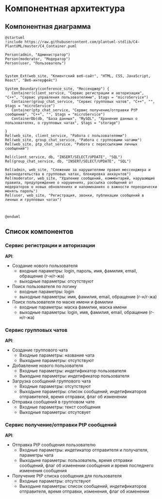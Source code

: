 # Компонентная архитектура
<!-- Состав и взаимосвязи компонентов системы между собой и внешними системами с указанием протоколов, ключевые технологии, используемые для реализации компонентов.
Диаграмма контейнеров C4 и текстовое описание. 
-->
## Компонентная диаграмма

```plantuml
@startuml
!include https://raw.githubusercontent.com/plantuml-stdlib/C4-PlantUML/master/C4_Container.puml

Person(admin, "Администратор")
Person(moderator, "Модератор")
Person(user, "Пользователь")


System_Ext(web_site, "Клиентский веб-сайт", "HTML, CSS, JavaScript, React", "Веб-интерфейс")

System_Boundary(conference_site, "Мессенджер") {
   Container(client_service, "Сервис регистрации и авторизации", "C++", "Сервис управления пользователями", $tags = "microService")    
   Container(group_chat_service, "Сервис групповых чатов", "C++", "", $tags = "microService") 
   Container(ptp_chat_service, "Сервис получение/отправки PtP сообщений", "C++", "", $tags = "microService")
   ContainerDb(db, "База данных", "MySQL", "Хранение данных о пользователях, о групповых чатах", $tags = "storage")
   
}
Rel(web_site, client_service, "Работа с пользователями")
Rel(web_site, group_chat_service, "Работа с групповыми чатами")
Rel(web_site, ptp_chat_service, "Работа с перессылками личных сообщений")

Rel(client_service, db, "INSERT/SELECT/UPDATE", "SQL")
Rel(group_chat_service, db, "INSERT/SELECT/UPDATE", "SQL")

Rel(admin, web_site, "Слежение за нарушителями правил мессенджера и законодательства в групповых чатах, блокировка аккаунтов")
Rel(moderator, web_site, "Удаление сообщений, комментарий, нарушающие правила, предупреждение о нарушениях, рассылка сообщений от модераторов о новых обновлениях и напоминаниях о важности переодически менять пароль")
Rel(user, web_site, "Регистрация, звонки, публикации сообщений в личных и групповых чатах")



@enduml
```

## Список компонентов  

### Сервис регистрации и авторизации
**API**:
-	Создание нового пользователя
      - входные параметры: login, пароль, имя, фамилия, email, обращение (г-н/г-жа)
      - выходные параметры: отсутствуют
-	Поиск пользователя по логину
     - входные параметры:  login
     - выходные параметры: имя, фамилия, email, обращение (г-н/г-жа)
-	Поиск пользователя по маске имени и фамилии
     - входные параметры: маска фамилии, маска имени
     - выходные параметры: login, имя, фамилия, email, обращение (г-н/г-жа)

### Сервис групповых чатов
**API**:
- Создание группового чата
  - Входные параметры: название чата
  - Выходыне параметры: отсутствуют
- Добавление нового пользователя
  - Входные параметры: индетификатор пользователя
  - Выходыне параметры: индетификатор пользователя
- Загрузка сообщений группового чата
  - Входные параметры: отсутствуют
  - Выходыне параметры: список сообщений, индетификаторов отправителей, время отправки, флаг об изменении
- Отправка сообщений в групповом чате
  - Входные параметры: текст сообщения
  - Выходные параметры: отсутсвует

### Сервис получение/отправки PtP сообщений
**API**:
-   Отправка PtP сообщения пользователю
    - Входные параметры: индетикатор отправителя  и получателя, параметры чата
    - Выходыне параметры: пользователь, время отправки сообщений, флаг об изменении сообщения и время последнего изменения сообщения
- Получение PtP списка сообщения для пользователя
  - Входные параметры: отсутствуют
  - Выходыне параметры: список сообщений, индетификаторов отправителя, время отправки, изменения, флаг об изменении
